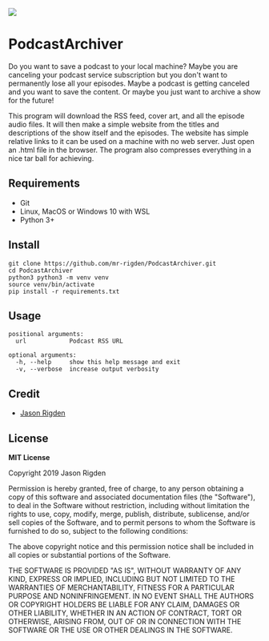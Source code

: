 ![](https://media.giphy.com/media/5b5CuS5enNTxhwAkSD/giphy.gif)


# PodcastArchiver
Do you want to save a podcast to your local machine? Maybe you are canceling your podcast service subscription but you don't want to permanently lose all your episodes. Maybe a podcast is getting canceled and you want to save the content. Or maybe you just want to archive a show for the future!

This program will download the RSS feed, cover art, and all the episode audio files. It will then make a simple website from the titles and descriptions of the show itself and the episodes. The website has simple relative links to it can be used on a machine with no web server. Just open an .html file in the browser. The program also compresses everything in a nice tar ball for achieving.

##  Requirements

 - Git
 - Linux, MacOS or Windows 10 with WSL
 - Python 3+

## Install

    git clone https://github.com/mr-rigden/PodcastArchiver.git
    cd PodcastArchiver
    python3 python3 -m venv venv
    source venv/bin/activate
    pip install -r requirements.txt

## Usage

    positional arguments:
      url            Podcast RSS URL
    
    optional arguments:
      -h, --help     show this help message and exit
      -v, --verbose  increase output verbosity

## Credit

 - [Jason Rigden](https://twitter.com/mr_rigden)
## License

**MIT License**

Copyright 2019 Jason Rigden

Permission is hereby granted, free of charge, to any person obtaining a copy of this software and associated documentation files (the "Software"), to deal in the Software without restriction, including without limitation the rights to use, copy, modify, merge, publish, distribute, sublicense, and/or sell copies of the Software, and to permit persons to whom the Software is furnished to do so, subject to the following conditions:

The above copyright notice and this permission notice shall be included in all copies or substantial portions of the Software.

THE SOFTWARE IS PROVIDED "AS IS", WITHOUT WARRANTY OF ANY KIND, EXPRESS OR IMPLIED, INCLUDING BUT NOT LIMITED TO THE WARRANTIES OF MERCHANTABILITY, FITNESS FOR A PARTICULAR PURPOSE AND NONINFRINGEMENT. IN NO EVENT SHALL THE AUTHORS OR COPYRIGHT HOLDERS BE LIABLE FOR ANY CLAIM, DAMAGES OR OTHER LIABILITY, WHETHER IN AN ACTION OF CONTRACT, TORT OR OTHERWISE, ARISING FROM, OUT OF OR IN CONNECTION WITH THE SOFTWARE OR THE USE OR OTHER DEALINGS IN THE SOFTWARE.